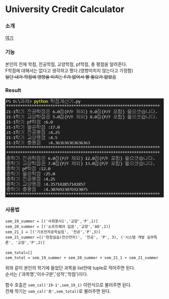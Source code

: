 # University Credit Calculator

### 소개
[여기](https://kdjun97.github.io/blog/credit_calculator/)  

### 기능
본인의 전체 학점, 전공학점, 교양학점, pf학점, 총 평점을 알려준다.  
F학점에 대해서는 없다고 생각하고 짰다.(영향미치지 않는다고 가정함)  
~~일단 내가 학점에 영향을 미치는 F가 없어서 짤 필요가 없었음~~  

### Result
![result](/img/result.PNG)

### 사용법

```{.python}
sem_19_summer = [('사회봉사1','교양','P',1)]
sem_20_summer = [('소프트웨어 입문','교양','A0',2)]
sem_21_1 = [('기초전자공학실험', '전공','P',3)]
sem_21_summer =[('현장실습(전산전자)', '전공', 'P', 3), ('시스템 개발 실무특론', '교양','P',2)]

sem_total=[]
sem_total = sem_19_summer + sem_20_summer + sem_21_1 + sem_21_summer
```

위와 같이 본인의 학기에 들었던 과목을 list안에 tuple로 적어주면 된다.  
순서는 ('과목명','이수구분','성적','학점')이다.  

함수 호출은 `sem_cal('19-1',sem_19_1)` 이런식으로 불러주면 된다.  
전체 학기는 `sem_cal('총',sem_total)`로 불러주면 된다.  